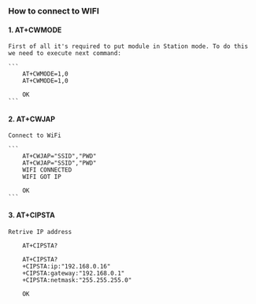 ### How to connect to WIFI

#### 1. AT+CWMODE

    First of all it's required to put module in Station mode. To do this we need to execute next command: 

    ```
        AT+CWMODE=1,0
        AT+CWMODE=1,0

        OK
    ```

#### 2. AT+CWJAP

    Connect to WiFi

    ```
        AT+CWJAP="SSID","PWD"
        AT+CWJAP="SSID","PWD"
        WIFI CONNECTED
        WIFI GOT IP

        OK
    ```

#### 3. AT+CIPSTA

    Retrive IP address

```
    AT+CIPSTA?
    
    AT+CIPSTA?
    +CIPSTA:ip:"192.168.0.16"
    +CIPSTA:gateway:"192.168.0.1"
    +CIPSTA:netmask:"255.255.255.0"

    OK
```
